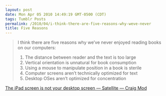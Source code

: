 ```yaml
---
layout: post
date: Mon Apr 05 2010 14:49:19 GMT-0500 (CDT)
tags: Tumblr Posts
permalink: /2010/04/i-think-there-are-five-reasons-why-weve-never
title: Five Reasons
---
```


> I think there are five reasons why we’ve never enjoyed reading books on our computers:
> 
> 1) The distance between reader and the text is too large  
> 2) Vertical orientation is unnatural for book consumption  
> 3) Using a mouse to manipulate position in a book is sterile  
> 4) Computer screens aren’t technically optimized for text  
> 5) Desktop OSes aren’t optimized for concentration

[The iPad screen is not your desktop screen — Satellite — Craig Mod](http://craigmod.com/satellite/ipad_screen/?utm_source=feedburner&utm_medium=feed&utm_campaign=Feed%253A+craigmod+%2528Craig+Mod%2529&utm_content=Google+Reader)
